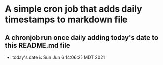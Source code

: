 A simple cron job that adds daily timestamps to markdown file
============================================================
## A chronjob run once daily adding today's date to this README.md file
* today's date is Sun Jun  6 14:06:25 MDT 2021
